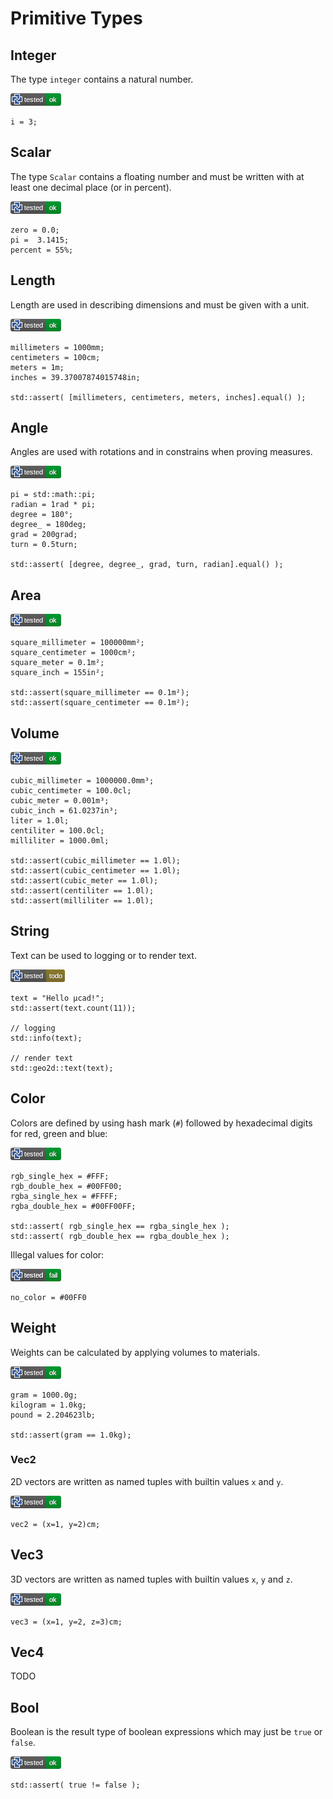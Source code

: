 # Primitive Types

## Integer

The type `integer` contains a natural number.

![test](.test/types_primitive_integer.png)

```µcad,types_primitive_integer
i = 3;
```

## Scalar

The type `Scalar` contains a floating number and must be written with at least one decimal place (or in percent).

![test](.test/types_primitive_scalar.png)

```µcad,types_primitive_scalar
zero = 0.0;
pi =  3.1415;
percent = 55%;
```

## Length

Length are used in describing dimensions and must be given with a unit.

![test](.test/types_primitive_length.png)

```µcad,types_primitive_length
millimeters = 1000mm;
centimeters = 100cm;
meters = 1m;
inches = 39.37007874015748in;

std::assert( [millimeters, centimeters, meters, inches].equal() );
```

## Angle

Angles are used with rotations and in constrains when proving measures.

![test](.test/types_primitive_angle.png)

```µcad,types_primitive_angle
pi = std::math::pi;
radian = 1rad * pi;
degree = 180°;
degree_ = 180deg;
grad = 200grad;
turn = 0.5turn;

std::assert( [degree, degree_, grad, turn, radian].equal() );
```

## Area

![test](.test/types_primitive_area.png)

```µcad,types_primitive_area
square_millimeter = 100000mm²;
square_centimeter = 1000cm²;
square_meter = 0.1m²;
square_inch = 155in²;

std::assert(square_millimeter == 0.1m²);
std::assert(square_centimeter == 0.1m²);
```

## Volume

![test](.test/types_primitive_volume.png)

```µcad,types_primitive_volume
cubic_millimeter = 1000000.0mm³;
cubic_centimeter = 100.0cl;
cubic_meter = 0.001m³;
cubic_inch = 61.0237in³;
liter = 1.0l;
centiliter = 100.0cl;
milliliter = 1000.0ml;

std::assert(cubic_millimeter == 1.0l);
std::assert(cubic_centimeter == 1.0l);
std::assert(cubic_meter == 1.0l);
std::assert(centiliter == 1.0l);
std::assert(milliliter == 1.0l);
```

## String

Text can be used to logging or to render text.

![test](.test/types_primitive_string.png)

```µcad,types_primitive_string#todo
text = "Hello µcad!";
std::assert(text.count(11));

// logging
std::info(text);

// render text
std::geo2d::text(text);
```

## Color

Colors are defined by using hash mark (`#`) followed by hexadecimal digits for red, green and blue:

![test](.test/types_primitive_color.png)

```µcad,types_primitive_color
rgb_single_hex = #FFF;
rgb_double_hex = #00FF00;
rgba_single_hex = #FFFF;
rgba_double_hex = #00FF00FF;

std::assert( rgb_single_hex == rgba_single_hex );
std::assert( rgb_double_hex == rgba_double_hex );
```

Illegal values for color:

![test](.test/types_primitive_no_color.png)

```µcad,types_primitive_no_color#fail
no_color = #00FF0
```

## Weight

Weights can be calculated by applying volumes to materials.

![test](.test/types_primitive_weight.png)

```µcad,types_primitive_weight
gram = 1000.0g;
kilogram = 1.0kg;
pound = 2.204623lb;

std::assert(gram == 1.0kg);
```

### Vec2

2D vectors are written as named tuples with builtin values `x` and `y`.

![test](.test/types_primitive_vec2.png)

```µcad,types_primitive_vec2
vec2 = (x=1, y=2)cm;
```

## Vec3

3D vectors are written as named tuples with builtin values `x`, `y` and `z`.

![test](.test/types_primitive_vec3.png)

```µcad,types_primitive_vec3
vec3 = (x=1, y=2, z=3)cm;
```

## Vec4

TODO

## Bool

Boolean is the result type of boolean expressions which may just be `true` or `false`.

![test](.test/types_primitive_bool.png)

```µcad,types_primitive_bool
std::assert( true != false );
```
